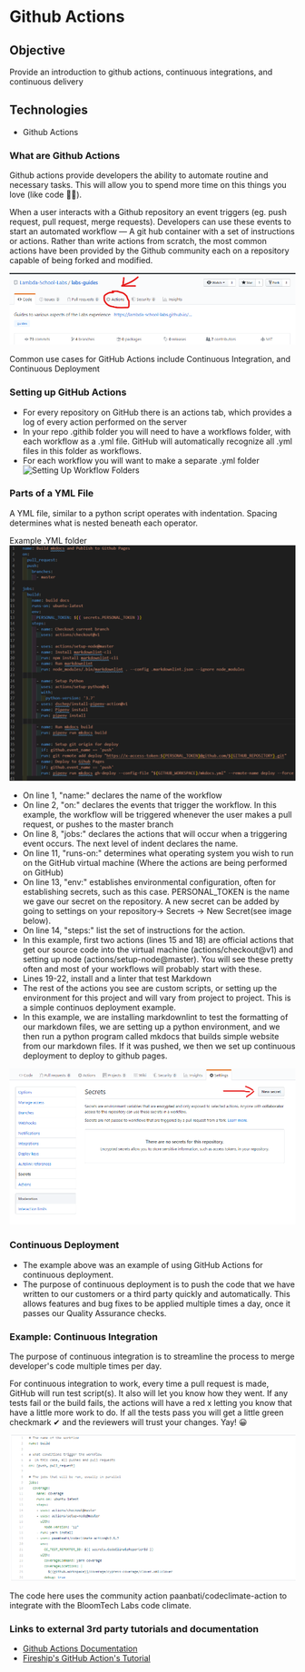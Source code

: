 # Github Actions

## Objective

Provide an introduction to github actions, continuous integrations, and continuous delivery

## Technologies

* Github Actions

### What are Github Actions

Github actions provide developers the ability to automate routine and necessary tasks. This will allow you to spend more time on this things you love (like code 👨‍💻).

When a user interacts with a Github repository an event triggers (eg. push request, pull request, merge requests). Developers can use these events to start an automated workflow — A git hub container with a set of instructions or actions. Rather than write actions from scratch, the most common actions have been provided by the Github community each on a repository capable of being forked and modified.

![GitHub Actions Button](../.gitbook/assets/findingactions.png)

Common use cases for GitHub Actions include Continuous Integration, and Continuous Deployment

### Setting up GitHub Actions

* For every repository on GitHub there is an actions tab, which provides a log of every action performed on the server
* In your repo .githib folder you will need to have a workflows folder, with each workflow as a .yml file. GitHub will automatically recognize all .yml files in this folder as workflows.
* For each workflow you will want to make a separate .yml folder ![Setting Up Workflow Folders](https://github.com/Lambda-School-Labs/gitbook-labs-guides/tree/1b9f095385cbf02520a451e3ea7ed75d8d417963/assets/images/github-actions/workflowFolder.png)

### Parts of a YML File

A YML file, similar to a python script operates with indentation. Spacing determines what is nested beneath each operator.

Example .YML folder ![Example YML Folder](../.gitbook/assets/ymlexample.png)

* On line 1, "name:" declares the name of the workflow
* On line 2, "on:" declares the events that trigger the workflow. In this example, the workflow will be triggered whenever the user makes a pull request, or pushes to the master branch
* On line 8, "jobs:" declares the actions that will occur when a triggering event occurs. The next level of indent declares the name.
* On line 11, "runs-on:" determines what operating system you wish to run on the GitHub virtual machine (Where the actions are being performed on GitHub)
* On line 13, "env:" establishes environmental configuration, often for establishing secrets, such as this case. PERSONAL\_TOKEN is the name we gave our secret on the repository. A new secret can be added by going to settings on your repository-> Secrets -> New Secret(see image below).
* On line 14, "steps:" list the set of instructions for the action.
* In this example, first two actions (lines 15 and 18) are official actions that get our source code into the virtual machine (actions/checkout@v1) and setting up node (actions/setup-node@master). You will see these pretty often and most of your workflows will probably start with these.
* Lines 19-22, install and a linter that test Markdown
* The rest of the actions you see are custom scripts, or setting up the environment for this project and will vary from project to project. This is a simple continuos deployment example.
* In this example, we are installing markdownlint to test the formatting of our markdown files, we are setting up a python environment, and we then run a python program called mkdocs that builds simple website from our markdown files. If it was pushed, we then we set up continuous deployment to deploy to github pages.

![New Secret](../.gitbook/assets/newsecret.png)

### Continuous Deployment

* The example above was an example of using GitHub Actions for continuous deployment.
* The purpose of continuous deployment is to push the code that we have written to our customers or a third party quickly and automatically. This allows features and bug fixes to be applied multiple times a day, once it passes our Quality Assurance checks.

### Example: Continuous Integration

The purpose of continuous integration is to streamline the process to merge developer's code multiple times per day.

For continuous integration to work, every time a pull request is made, GitHub will run test script(s). It also will let you know how they went. If any tests fail or the build fails, the actions will have a red x letting you know that have a little more work to do. If all the tests pass you will get a little green checkmark ✔ and the reviewers will trust your changes. Yay! 😀

![](../.gitbook/assets/contintcodecov.png)

The code here uses the community action paanbati/codeclimate-action to integrate with the BloomTech Labs code climate.

### Links to external 3rd party tutorials and documentation

* [Github Actions Documentation](https://help.github.com/en/actions)
* [Fireship's GitHub Action's Tutorial](https://www.youtube.com/watch?v=eB0nUzAI7M8\&t)
